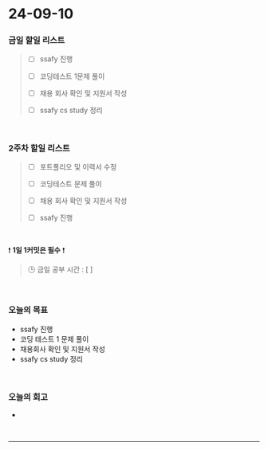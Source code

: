 # 24-09-10
### 금일 할일 리스트
> - [ ]  ssafy 진행
>
> - [ ]  코딩테스트 1문제 풀이
>
> - [ ]  채용 회사 확인 및 지원서 작성
>
> - [ ]  ssafy cs study 정리

<br/>

### 2주차 할일 리스트  
> - [ ]  포트폴리오 및 이력서 수정
>
> - [ ]  코딩테스트 문제 풀이
>
> - [ ]  채용 회사 확인 및 지원서 작성
>
> - [ ]  ssafy 진행

<br/>

❗ **1일 1커밋은 필수** ❗
> 🕒 금일 공부 시간 : [  ]

<br/>

### 오늘의 목표
- ssafy 진행
- 코딩 테스트 1 문제 풀이
- 채용회사 확인 및 지원서 작성
- ssafy cs study 정리

<br>

### 오늘의 회고
- 



<br/>

------------  
